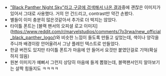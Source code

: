 - ["Black Panther Night Sky"라고 구글에 검색해서 나온 결과](https://www.google.com/search?q=black+panther+night+sky&safe=active&source=lnms&tbm=isch&sa=X&ved=0ahUKEwjh0oXv1PHeAhXHi7wKHQXKAQkQ_AUIDigB&biw=927&bih=968)중에 괜찮은 이미지가 있어서 그대로 사용했다. 거의 안 건드리고, contrast만 약간 손봤다.
- 별들이 이미 충분히 많은것같아서 추가로 더 박지는 않았다.
- 타이틀 폰트는 [블랙 팬서의 오피셜 로고 이미지] (https://www.reddit.com/r/marvelstudios/comments/7o3rwa/new_official_black_panther_logo/)와 비슷한 느낌이 들도록 만들고 싶었는데, 색이나 양각을 주니까 배경이랑 안어울려서 그냥 플레인 텍스트로 만들었다.
- 한글 버전도 있지만 타이틀 폰트가 마음에 안 들어서 요것만 붙였던걸로 기억(확실하지 않음)
- 원본 이미지가 예뻐서 그런지 상당히 마음에 들게 뽑혔는데, 블랙팬서인지 알아보기는 살짝 힘들지도 ㅋㅋㅋㅋ